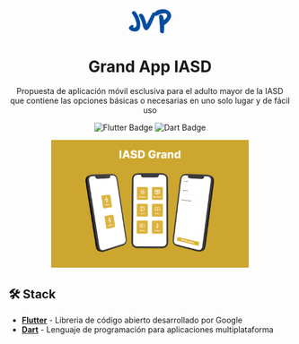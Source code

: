 <p align="center" width="100%">
    <img width="15%" src="https://raw.githubusercontent.com/josvillegas/before-push/main/resources/img/logo/logo.png">
</p>

<div align="center">
    <h1>Grand App IASD</h1>
    <p>
    Propuesta de aplicación móvil esclusiva para el adulto mayor de la IASD que contiene las opciones básicas o necesarias en uno solo lugar y de fácil uso
    </p>
    
![Flutter Badge](https://img.shields.io/badge/Flutter-blue?logo=flutter&amp;logoColor=white)
![Dart Badge](https://img.shields.io/badge/Dart-teal?logo=dart)

</div>

<p align="center" width="100%">
    <img width="70%" src="https://raw.githubusercontent.com/josvillegas/before-push/main/resources/img/iasdgrand/IASDGrand.png">
</p>

## 🛠️ Stack

- [**Flutter**](https://dart.dev/) - Libreria de código abierto desarrollado por Google
- [**Dart**](https://flutter.dev/) - Lenguaje de programación para aplicaciones multiplataforma
